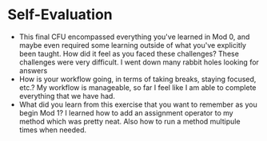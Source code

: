 # Self-Evaluation

- This final CFU encompassed everything you've learned in Mod 0, and maybe even required some learning outside of what you've explicitly been taught. How did it feel as you faced these challenges?
These challenges were very difficult. I went down many rabbit holes looking for answers
- How is your workflow going, in terms of taking breaks, staying focused, etc.?
My workflow is manageable, so far I feel like I am able to complete everything that we have had.
- What did you learn from this exercise that you want to remember as you begin Mod 1?
I learned how to add an assignment operator to my method which was pretty neat. Also how to run a method multipule times when needed.